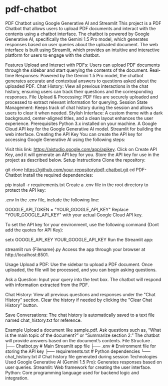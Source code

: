 # pdf-chatbot

PDF Chatbot using Google Generative AI and Streamlit
This project is a PDF Chatbot that allows users to upload PDF documents and interact with the contents using a chatbot interface. The chatbot is powered by Google Generative AI, specifically the Gemini 1.5 Pro model, which generates responses based on user queries about the uploaded document. The web interface is built using Streamlit, which provides an intuitive and interactive platform for users to engage with the chatbot.

Features
Upload and Interact with PDFs: Users can upload PDF documents through the sidebar and start querying the contents of the document.
Real-time Responses: Powered by the Gemini 1.5 Pro model, the chatbot generates accurate and contextual answers to questions asked about the uploaded PDF.
Chat History: View all previous interactions in the chat history, ensuring users can track their questions and the corresponding responses.
File Upload & Processing: PDF files are securely uploaded and processed to extract relevant information for querying.
Session State Management: Keeps track of chat history during the session and allows users to clear it when needed.
Stylish Interface: A custom theme with a dark background, center-aligned titles, and a clean layout enhances the user experience.
Prerequisites
Python 3.x installed on your machine.
A Google Cloud API key for the Google Generative AI model.
Streamlit for building the web interface.
Creating the API Key
You can create the API key for accessing Google Generative AI using the following steps:

Visit this link: https://aistudio.google.com/app/apikey.
Click on Create API Key, and it will generate an API key for you.
Store the API key for use in the project as described below.
Setup Instructions
Clone the repository:

git clone https://github.com/your-repository/pdf-chatbot.git
cd PDF-Chatbot
Install the required dependencies:

pip install -r requirements.txt
Create a .env file in the root directory to protect the API key:

.env
In the .env file, include the following line:

GOOGLE_API_TOKEN = "YOUR_GOOGLE_API_KEY"
Replace "YOUR_GOOGLE_API_KEY" with your actual Google Cloud API key.

To set the API key for your environment, use the following command (Dont add the quotes for API Key):

setx GOOGLE_API_KEY YOUR_GOOGLE_API_KEY
Run the Streamlit app:

streamlit run {Filename}.py
Access the app through your browser at http://localhost:8501.

Usage
Upload a PDF: Use the sidebar to upload a PDF document. Once uploaded, the file will be processed, and you can begin asking questions.

Ask a Question: Input your query into the text box. The chatbot will respond with information extracted from the PDF.

Chat History: View all previous questions and responses under the "Chat History" section. Clear the history if needed by clicking the "Clear Chat History" button.

Save Conversations: The chat history is automatically saved to a text file named chat_history.txt for reference.

Example
Upload a document like sample.pdf.
Ask questions such as, “What is the main topic of the document?” or “Summarize section 2.”
The chatbot will provide answers based on the document’s contents.
File Structure
.
├── Chatbot.py             # Main Streamlit app file
├── .env                   # Environment file for storing the API key
├── requirements.txt       # Python dependencies
└── chat_history.txt       # Chat history file generated during session
Technologies Used
Google Generative AI (Gemini 1.5 Pro): Generates responses based on user queries.
Streamlit: Web framework for creating the user interface.
Python: Core programming language used for backend logic and integration.
